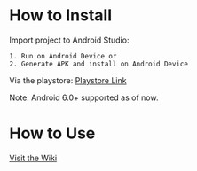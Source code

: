 # How to Install

Import project to Android Studio:
  ```
  1. Run on Android Device or
  2. Generate APK and install on Android Device
  ```
Via the playstore:
[Playstore Link](https://play.google.com/store/apps/details?id=com.halalface.powermeter2 "Playstore Link")

Note: Android 6.0+ supported as of now.

# How to Use

[Visit the Wiki](https://github.com/Halal-Face/PowerMeter_v2/wiki "Github Wiki")
